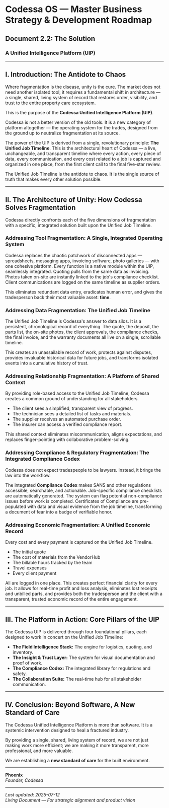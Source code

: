 # Codessa OS — Master Business Strategy & Development Roadmap  
## Document 2.2: The Solution  
### A Unified Intelligence Platform (UIP)

---

## I. Introduction: The Antidote to Chaos

Where fragmentation is the disease, unity is the cure. The market does not need another isolated tool; it requires a fundamental shift in architecture — a single, shared, living system of record that restores order, visibility, and trust to the entire property care ecosystem.

This is the purpose of the **Codessa Unified Intelligence Platform (UIP)**.

Codessa is not a better version of the old tools. It is a new category of platform altogether — the operating system for the trades, designed from the ground up to neutralize fragmentation at its source.

The power of the UIP is derived from a single, revolutionary principle: **The Unified Job Timeline**. This is the architectural heart of Codessa — a live, unchangeable, and transparent timeline where every action, every piece of data, every communication, and every cost related to a job is captured and organized in one place, from the first client call to the final five-star review.

The Unified Job Timeline is the antidote to chaos. It is the single source of truth that makes every other solution possible.

---

## II. The Architecture of Unity: How Codessa Solves Fragmentation

Codessa directly confronts each of the five dimensions of fragmentation with a specific, integrated solution built upon the Unified Job Timeline.

### Addressing Tool Fragmentation: A Single, Integrated Operating System

Codessa replaces the chaotic patchwork of disconnected apps — spreadsheets, messaging apps, invoicing software, photo galleries — with one cohesive platform. Every function is a native module within the UIP, seamlessly integrated. Quoting pulls from the same data as invoicing. Photos taken on-site are instantly linked to the job's compliance checklist. Client communications are logged on the same timeline as supplier orders. 

This eliminates redundant data entry, eradicates human error, and gives the tradesperson back their most valuable asset: **time**.

### Addressing Data Fragmentation: The Unified Job Timeline

The Unified Job Timeline is Codessa's answer to data silos. It is a persistent, chronological record of everything. The quote, the deposit, the parts list, the on-site photos, the client approvals, the compliance checks, the final invoice, and the warranty documents all live on a single, scrollable timeline.

This creates an unassailable record of work, protects against disputes, provides invaluable historical data for future jobs, and transforms isolated events into a cumulative history of trust.

### Addressing Relationship Fragmentation: A Platform of Shared Context

By providing role-based access to the Unified Job Timeline, Codessa creates a common ground of understanding for all stakeholders.

- The client sees a simplified, transparent view of progress.  
- The technician sees a detailed list of tasks and materials.  
- The supplier receives an automated purchase order.  
- The insurer can access a verified compliance report.

This shared context eliminates miscommunication, aligns expectations, and replaces finger-pointing with collaborative problem-solving.

### Addressing Compliance & Regulatory Fragmentation: The Integrated Compliance Codex

Codessa does not expect tradespeople to be lawyers. Instead, it brings the law into the workflow.

The integrated **Compliance Codex** makes SANS and other regulations accessible, searchable, and actionable. Job-specific compliance checklists are automatically generated. The system can flag potential non-compliance issues before work is completed. Certificates of Compliance are pre-populated with data and visual evidence from the job timeline, transforming a document of fear into a badge of verifiable honor.

### Addressing Economic Fragmentation: A Unified Economic Record

Every cost and every payment is captured on the Unified Job Timeline.

- The initial quote  
- The cost of materials from the VendorHub  
- The billable hours tracked by the team  
- Travel expenses  
- Every client payment  

All are logged in one place. This creates perfect financial clarity for every job. It allows for real-time profit and loss analysis, eliminates lost receipts and unbilled parts, and provides both the tradesperson and the client with a transparent, trusted economic record of the entire engagement.

---

## III. The Platform in Action: Core Pillars of the UIP

The Codessa UIP is delivered through four foundational pillars, each designed to work in concert on the Unified Job Timeline:

- **The Field Intelligence Stack:** The engine for logistics, quoting, and inventory.  
- **The Insight & Trust Layer:** The system for visual documentation and proof of work.  
- **The Compliance Codex:** The integrated library for regulations and safety.  
- **The Collaboration Suite:** The real-time hub for all stakeholder communication.

---

## IV. Conclusion: Beyond Software, A New Standard of Care

The Codessa Unified Intelligence Platform is more than software. It is a systemic intervention designed to heal a fractured industry.

By providing a single, shared, living system of record, we are not just making work more efficient; we are making it more transparent, more professional, and more valuable.

We are establishing a **new standard of care** for the built environment.

---

**Phoenix**  
*Founder, Codessa*

---

_Last updated: 2025-07-12_  
_Living Document — For strategic alignment and product vision_
